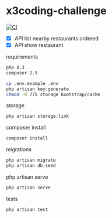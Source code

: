 # x3coding-challenge

[![CI](https://github.com/soulaimaneyahya/x3coding-challenge/actions/workflows/ci.yaml/badge.svg)](https://github.com/soulaimaneyahya/x3coding-challenge/actions/workflows/ci.yaml)

- [x] API list nearby restaurants ordered
- [x] API show restaurant

requirements
```sh
php 8.3
composer 2.5
```

```sh
cp .env.example .env
php artisan key:generate
chmod -R 775 storage bootstrap/cache
```

storage
```sh
php artisan storage:link
```

composer install
```sh
composer install
```

migrations
```sh
php artisan migrate
php artisan db:seed
```

php artisan serve
```sh
php artisan serve
```

tests
```sh
php artisan test
```
